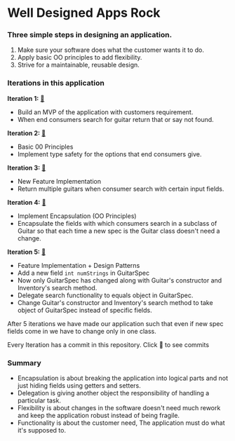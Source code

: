 # Well Designed Apps Rock

### Three simple steps in designing an application.
1. Make sure your software does what the customer wants it to do.
2. Apply basic OO principles to add flexibility.
3. Strive for a maintainable, reusable design.

### Iterations in this application

**Iteration 1:** [🔗](https://github.com/shreeraamg/playground/commit/9d6b78ff84018b308e8e5809484702a64ad30ed2)
- Build an MVP of the application with customers requirement.
- When end consumers search for guitar return that or say not found.

**Iteration 2:** [🔗](https://github.com/shreeraamg/playground/commit/79aa0f815bdeecbeb9510be66a17f61492a9951b)
- Basic 00 Principles
- Implement type safety for the options that end consumers give.

**Iteration 3:** [🔗](https://github.com/shreeraamg/playground/commit/0d711159ec50f4d66ac3e9ef67076a8bf92b949a)
- New Feature Implementation
- Return multiple guitars when consumer search with certain input fields.

**Iteration 4:** [🔗](https://github.com/shreeraamg/playground/commit/0d711159ec50f4d66ac3e9ef67076a8bf92b949a)
- Implement Encapsulation (OO Principles)
- Encapsulate the fields with which consumers search in a subclass of Guitar
so that each time a new spec is the Guitar class doesn't need a change.

**Iteration 5:** [🔗](https://github.com/shreeraamg/playground/commit/f1cc427bc27567900ec4492f2560d7c35301f1ac)
- Feature Implementation + Design Patterns
- Add a new field `int numStrings` in GuitarSpec
- Now only GuitarSpec has changed along with Guitar's constructor and Inventory's 
search method.
- Delegate search functionality to equals object in GuitarSpec.
- Change Guitar's constructor and Inventory's search method to take object of 
GuitarSpec instead of specific fields.

After 5 iterations we have made our application such that even if new spec fields
come in we have to change only in one class.

Every Iteration has a commit in this repository. Click 🔗 to see commits



### Summary

- Encapsulation is about breaking the application into logical parts and not just 
hiding fields using getters and setters.
- Delegation is giving another object the responsibility of handling a particular task.
- Flexibility is about changes in the software doesn't need much rework and keep the
application robust instead of being fragile.
- Functionality is about the customer need, The application must do what it's supposed to.